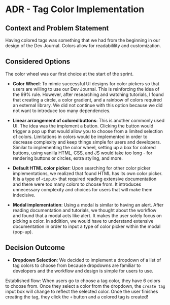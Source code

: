 # ADR - Tag Color Implementation

## Context and Problem Statement

Having colored tags was something that we had from the beginning in our design of the Dev Journal. Colors allow for readabilility and customization.

## Considered Options 
The color wheel was our first choice at the start of the sprint. 
* **Color Wheel**: To mimic successful UI designs for color pickers so that users are willing to use our Dev Journal. This is reinforcing the idea of the 99% rule. However, after researching and watching tutorials, I found that creating a circle, a color gradient, and a rainbow of colors required an external library.  We did not continue with this option because we did not want to introduce too many dependencies.

* **Linear arrangement of colored buttons**: This is another commonly used UI. The idea was the implement a button.  Clicking the button would trigger a pop up that would allow you to choose from a limited selection of colors.  Limitations in colors would be implemented in order to decrease complexity and keep things simple for users and developers. Similar to implementing the color wheel, setting up a box for colored buttons, using vanilla HTML, CSS, and JS would take too long - for rendering buttons or circles, extra styling, and more. 
  
* **Default HTML color picker**: Upon searching for other color picker implementations, we realized that found HTML has its own color picker. It is a type of ```<input>``` that required reading extensive documentation and there were too many colors to choose from.  It introduces unnecessary complexity and choices for users that will make them indecisive.

* **Modal implementation**: Using a modal is similar to having an alert. After reading documentation and tutorials, we thought about the workflow and found that a modal acts like alert.  It makes the user solely focus on picking a color.  In addition, we would have to understand extensive documentation in order to input a type of color picker within the modal (pop-up). 




## Decision Outcome

* **Dropdown Selection**: We decided to implement a dropdown of a list of tag colors to choose from because dropdowns are familiar to developers and the workflow and design is simple for users to use. 


Established flow: When users go to choose a tag color, they have 6 colors to choose from.  Once they select a color from the dropdown, the ```create tag``` input box will change to reflect the selected color. Once the user finishes creating the tag, they click the ```+``` button and a colored tag is created!
